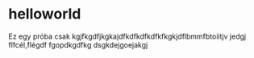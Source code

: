 # helloworld
Ez egy próba csak
kgjfkgdfjkgkajdfkdfkdfkdfkfkgkjdflbmmfbtoiitjv jedgj
flfcél,flégdf
fgopdkgdfkg
dsgkdejgoejakgj

